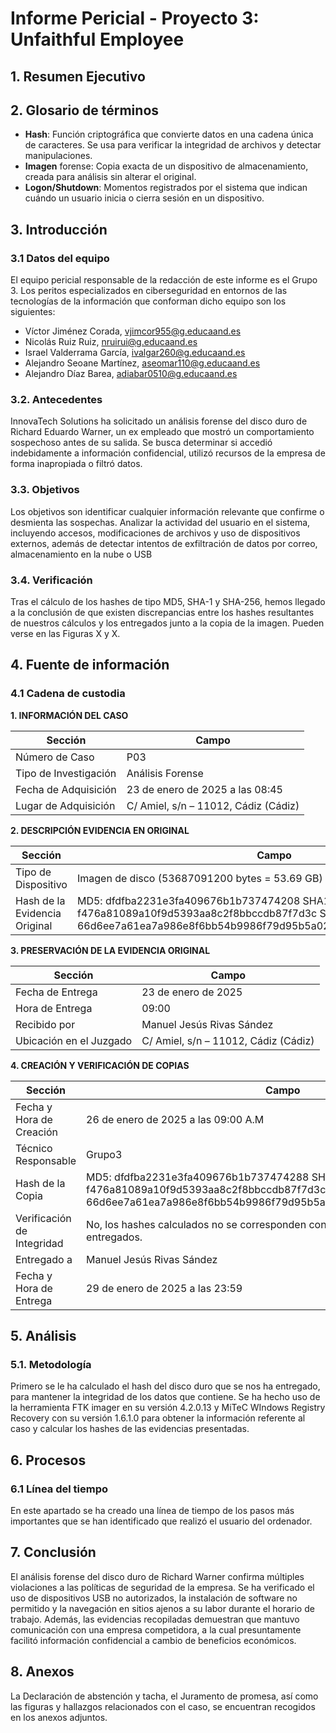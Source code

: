 # Informe Pericial - Proyecto 3: Unfaithful Employee

## 1. Resumen Ejecutivo  

## 2. Glosario de términos

- **Hash**: Función criptográfica que convierte datos en una cadena única de caracteres. Se usa para verificar la integridad de archivos y detectar manipulaciones.
- **Imagen** forense: Copia exacta de un dispositivo de almacenamiento, creada para análisis sin alterar el original.
- **Logon/Shutdown**: Momentos registrados por el sistema que indican cuándo un usuario inicia o cierra sesión en un dispositivo.

## 3. Introducción  

### 3.1 Datos del equipo

El equipo pericial responsable de la redacción de este informe es el Grupo 3. Los peritos especializados en ciberseguridad en entornos de las tecnologías de la información que conforman dicho equipo son los siguientes:

- Víctor Jiménez Corada, vjimcor955@g.educaand.es
- Nicolás Ruiz Ruiz, nruirui@g.educaand.es
- Israel Valderrama García, ivalgar260@g.educaand.es 
- Alejandro Seoane Martínez, aseomar110@g.educaand.es 
- Alejandro Díaz Barea, adiabar0510@g.educaand.es 

### 3.2. Antecedentes  

InnovaTech Solutions ha solicitado un análisis forense del disco duro de Richard Eduardo Warner, un ex empleado que mostró un comportamiento sospechoso antes de su salida. Se busca determinar si accedió indebidamente a información confidencial, utilizó recursos de la empresa de forma inapropiada o filtró datos.

### 3.3. Objetivos  

Los objetivos son identificar cualquier información relevante que confirme o desmienta las sospechas. Analizar la actividad del usuario en el sistema, incluyendo accesos, modificaciones de archivos y uso de dispositivos externos, además de detectar intentos de exfiltración de datos por correo, almacenamiento en la nube o USB

### 3.4. Verificación 

Tras el cálculo de los hashes de tipo MD5, SHA-1 y SHA-256, hemos llegado a la conclusión de que existen discrepancias entre los hashes resultantes de nuestros cálculos y los entregados junto a la copia de la imagen. Pueden verse en las Figuras X y X.


## 4. Fuente de información

### 4.1 Cadena de custodia

**1. INFORMACIÓN DEL CASO**

| **Sección** | **Campo** |
| ----- | ----- |
| Número de Caso | P03 |
| Tipo de Investigación | Análisis Forense |
| Fecha de Adquisición | 23 de enero de 2025 a las 08:45 |
| Lugar de Adquisición | C/ Amiel, s/n – 11012, Cádiz (Cádiz) |


**2. DESCRIPCIÓN EVIDENCIA EN ORIGINAL**

| **Sección** | **Campo** |
| ----- | ----- |
| Tipo de Dispositivo | Imagen de disco (53687091200 bytes \= 53.69 GB) |
| Hash de la Evidencia Original | MD5: dfdfba2231e3fa409676b1b737474208 SHA1: f476a81089a10f9d5393aa8c2f8bbccdb87f7d3c SHA-256: 66d6ee7a61ea7a986e8f6bb54b9986f79d95b5a0278bef86678ed42ace320d96 |

**3. PRESERVACIÓN DE LA EVIDENCIA ORIGINAL**

| **Sección** | **Campo** |
| ----- | ----- |
| Fecha de Entrega | 23 de enero de 2025 |
| Hora de Entrega | 09:00 |
| Recibido por | Manuel Jesús Rivas Sández |
| Ubicación en el Juzgado | C/ Amiel, s/n – 11012, Cádiz (Cádiz) |

**4. CREACIÓN Y VERIFICACIÓN DE COPIAS**

| **Sección** | **Campo** |
| ----- | ----- |
| Fecha y Hora de Creación  | 26 de enero de 2025 a las 09:00 A.M |
| Técnico Responsable  | Grupo3 |
| Hash de la Copia  | MD5: dfdfba2231e3fa409676b1b737474288 SHA1: f476a81089a10f9d5393aa8c2f8bbccdb87f7d3c SHA-256: 66d6ee7a61ea7a986e8f6bb54b9986f79d95b5a0278bef86678ed42ace320d9b |
| Verificación de Integridad | No, los hashes calculados no se corresponden con los que nos han sido entregados. |
| Entregado a | Manuel Jesús Rivas Sández |
| Fecha y Hora de Entrega | 29 de enero de 2025 a las 23:59 |


## 5. Análisis  

### 5.1. Metodología 

Primero se le ha calculado el hash del disco duro que se nos ha entregado, para mantener la integridad de los datos que contiene. Se ha hecho uso de la herramienta FTK imager en su versión 4.2.0.13 y MiTeC WIndows Registry Recovery con su versión 1.6.1.0 para obtener la información referente al caso y calcular los hashes de las evidencias presentadas.

## 6. Procesos

### 6.1 Línea del tiempo

En este apartado se ha creado una línea de tiempo de los pasos más importantes que se han identificado que realizó el usuario del ordenador.

## 7. Conclusión  

El análisis forense del disco duro de Richard Warner confirma múltiples violaciones a las políticas de seguridad de la empresa. Se ha verificado el uso de dispositivos USB no autorizados, la instalación de software no permitido y la navegación en sitios ajenos a su labor durante el horario de trabajo. Además, las evidencias recopiladas demuestran que mantuvo comunicación con una empresa competidora, a la cual presuntamente facilitó información confidencial a cambio de beneficios económicos.


## 8. Anexos  

La Declaración de abstención y tacha, el Juramento de promesa, así como las figuras y hallazgos relacionados con el caso, se encuentran recogidos en los anexos adjuntos.  
